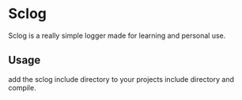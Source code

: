 # Sclog
Sclog is a really simple logger made for learning and personal use.


## Usage
add the sclog include directory to your projects include directory and compile.
